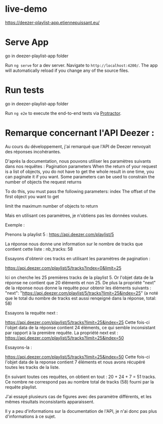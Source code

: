 # live-demo

https://deezer-playlist-app.etiennepuissant.eu/

# Serve App

go in deezer-playlist-app folder

Run `ng serve` for a dev server. Navigate to `http://localhost:4200/`. The app will automatically reload if you change any of the source files.

# Run tests

go in deezer-playlist-app folder

Run `ng e2e` to execute the end-to-end tests via [Protractor](http://www.protractortest.org/).

# Remarque concernant l'API Deezer :

Au cours du développement, j'ai remarqué que l'API de Deezer renvoyait des réponses incohérantes.

D'après la documentation, nous pouvons utiliser les paramètres suivants dans nos requêtes : 
Pagination parameters
When the return of your request is a list of objects, you do not have to get the whole result in one time, you can paginate it if you want. Some parameters can be used to constrain the number of objects the request returns

To do this, you must pass the following parameters:
index
The offset of the first object you want to get

limit
the maximum number of objects to return

Mais en utilisant ces paramètres, je n'obtiens pas les données voulues.

Exemple : 

Prenons la playlist 5 :
https://api.deezer.com/playlist/5

La réponse nous donne une information sur le nombre de tracks que contient cette liste : nb_tracks: 58

Essayons d'obtenir ces tracks en utilisant les paramètres de pagination :

https://api.deezer.com/playlist/5/tracks?index=0&limit=25

Ici on cherche les 25 premières tracks de la playlist 5.
Or l'objet data de la réponse ne contient que 20 éléments et non 25.
De plus la propriété "next" de la réponse nous donne la requête pour obtenir les éléments suivants :
"next": "https://api.deezer.com/playlist/5/tracks?limit=25&index=25"
(a noté que le total du nombre de tracks est aussi renqeigné dans la réponse, total: 58)

Essayons la requête next :

https://api.deezer.com/playlist/5/tracks?limit=25&index=25
Cette fois-ci l'objet data de la réponse contient 24 éléments, ce qui semble inconsistant par rapport à la première requête.
La propriété next est : 
https://api.deezer.com/playlist/5/tracks?limit=25&index=50

Essayons-la :

https://api.deezer.com/playlist/5/tracks?limit=25&index=50
Cette fois-ci l'objet data de la reponse contient 7 éléments et nous avons récupéré toutes les tracks de la liste.

En suivant toutes ces requêtes, on obtient en tout : 20 + 24 + 7 = 51 tracks.
Ce nombre ne correspond pas au nombre total de tracks (58) fourni par la requête playlist.

J'ai essayé plusieurs cas de figures avec des paramètre différents, et les mêmes résultats inconsistants apparaissent.

Il y a peu d'informations sur la documentation de l'API, je n'ai donc pas plus d'informations à ce sujet.

